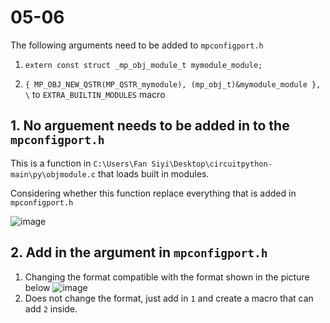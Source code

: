 # 05-06
The following arguments need to be added to `mpconfigport.h`

1. `extern const struct _mp_obj_module_t mymodule_module;`

2. `{ MP_OBJ_NEW_QSTR(MP_QSTR_mymodule), (mp_obj_t)&mymodule_module }, \` to `EXTRA_BUILTIN_MODULES` macro

## 1. No arguement needs to be added in to the `mpconfigport.h`

  This is a function in `C:\Users\Fan Siyi\Desktop\circuitpython-main\py\objmodule.c` that loads built in modules.
  
  Considering whether this function replace everything that is added in `mpconfigport.h`

  ![image](https://user-images.githubusercontent.com/100907159/167077464-0d912490-701f-40c0-a4b0-9ce93555a37f.png)
  
## 2. Add in the argument in `mpconfigport.h`

1. Changing the format compatible with the format shown in the picture below ![image](https://user-images.githubusercontent.com/100907159/167078739-0b4a9ee3-cb09-4e23-bece-43ae526dcde8.png)
2. Does not change the format, just add in `1` and create a macro that can add `2` inside.
